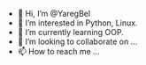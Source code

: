 - 👋 Hi, I’m @YaregBel
- 👀 I’m interested in Python, Linux.
- 🌱 I’m currently learning OOP.
- 💞️ I’m looking to collaborate on ...
- 📫 How to reach me ...

<!---
YaregBel/YaregBel is a ✨ special ✨ repository because its `README.md` (this file) appears on your GitHub profile.
You can click the Preview link to take a look at your changes.
--->
